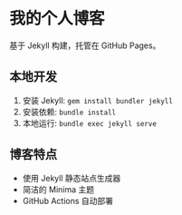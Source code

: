 # 我的个人博客

基于 Jekyll 构建，托管在 GitHub Pages。

## 本地开发

1. 安装 Jekyll: `gem install bundler jekyll`
2. 安装依赖: `bundle install`
3. 本地运行: `bundle exec jekyll serve`

## 博客特点

- 使用 Jekyll 静态站点生成器
- 简洁的 Minima 主题
- GitHub Actions 自动部署

